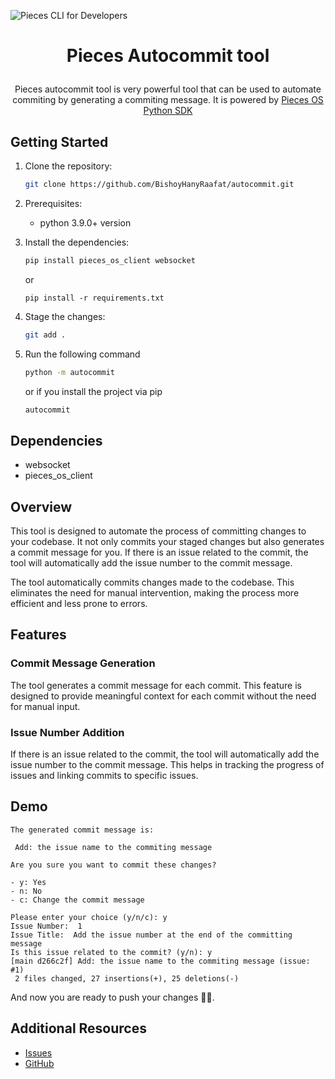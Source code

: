 ![Pieces CLI for Developers](https://camo.githubusercontent.com/69c990240f877927146712d45be2f690085b9e45b4420736aa373917f8e0b2c8/68747470733a2f2f73746f726167652e676f6f676c65617069732e636f6d2f7069656365735f7374617469635f7265736f75726365732f7066645f77696b692f5049454345535f4d41494e5f4c4f474f5f57494b492e706e67)

<p align="center">

# <p align="center"> Pieces  Autocommit tool </p>

<p align="center">  
Pieces autocommit tool is very powerful tool that can be used to automate commiting by generating a commiting message. It is powered by <a href="https://github.com/pieces-app/pieces-os-client-sdk-for-python"> Pieces OS Python SDK </a>
</p>


## Getting Started

1. Clone the repository:

   ```bash
   git clone https://github.com/BishoyHanyRaafat/autocommit.git
   ```
2. Prerequisites: 
   
   - python 3.9.0+ version

2. Install the dependencies:

   ```bash
   pip install pieces_os_client websocket
   ```
   or 
   ```
   pip install -r requirements.txt
   ```

3. Stage the changes:
   
   ```bash
   git add .
   ```

3. Run the following command
   ```bash
   python -m autocommit
   ```
   or if you install the project via pip
   ```bash
   autocommit
   ```

## Dependencies

- websocket
- pieces_os_client


## Overview
This tool is designed to automate the process of committing changes to your codebase. It not only commits your staged changes but also generates a commit message for you. If there is an issue related to the commit, the tool will automatically add the issue number to the commit message.

The tool automatically commits changes made to the codebase. This eliminates the need for manual intervention, making the process more efficient and less prone to errors.

## Features

### Commit Message Generation
The tool generates a commit message for each commit. This feature is designed to provide meaningful context for each commit without the need for manual input.

### Issue Number Addition
If there is an issue related to the commit, the tool will automatically add the issue number to the commit message. This helps in tracking the progress of issues and linking commits to specific issues.

## Demo
```plaintext
The generated commit message is:

 Add: the issue name to the commiting message

Are you sure you want to commit these changes?

- y: Yes
- n: No
- c: Change the commit message

Please enter your choice (y/n/c): y
Issue Number:  1
Issue Title:  Add the issue number at the end of the committing message
Is this issue related to the commit? (y/n): y
[main d266c2f] Add: the issue name to the commiting message (issue: #1)
 2 files changed, 27 insertions(+), 25 deletions(-)
```
And now you are ready to push your changes 🎉🎉.

## Additional Resources
- [Issues](https://github.com/BishoyHanyRaafat/autocommit/issues)
- [GitHub](https://github.com/BishoyHanyRaafat/autocommit)

